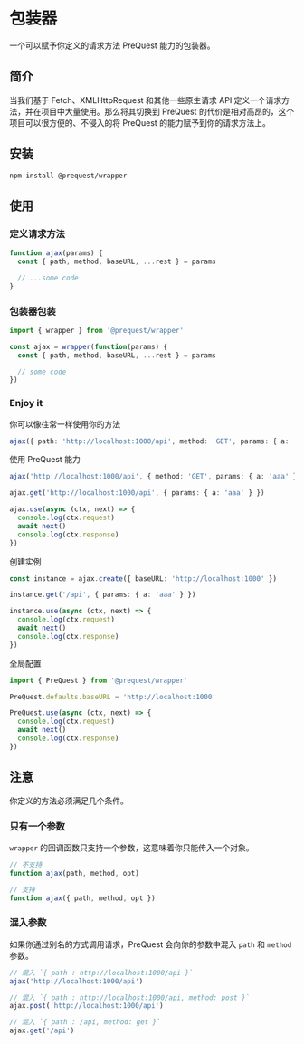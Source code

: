 # 包装器

一个可以赋予你定义的请求方法 PreQuest 能力的包装器。

## 简介

当我们基于 Fetch、XMLHttpRequest 和其他一些原生请求 API 定义一个请求方法，并在项目中大量使用。那么将其切换到 PreQuest 的代价是相对高昂的，这个项目可以很方便的、不侵入的将 PreQuest 的能力赋予到你的请求方法上。

## 安装

```bash
npm install @prequest/wrapper
```

## 使用

### 定义请求方法

```ts
function ajax(params) {
  const { path, method, baseURL, ...rest } = params

  // ...some code
}
```

### 包装器包装

```ts
import { wrapper } from '@prequest/wrapper'

const ajax = wrapper(function(params) {
  const { path, method, baseURL, ...rest } = params

  // some code
})
```

### Enjoy it

你可以像往常一样使用你的方法

```ts
ajax({ path: 'http://localhost:1000/api', method: 'GET', params: { a: 'aaa' } })
```

使用 PreQuest 能力

```ts
ajax('http://localhost:1000/api', { method: 'GET', params: { a: 'aaa' } })

ajax.get('http://localhost:1000/api', { params: { a: 'aaa' } })

ajax.use(async (ctx, next) => {
  console.log(ctx.request)
  await next()
  console.log(ctx.response)
})
```

创建实例

```ts
const instance = ajax.create({ baseURL: 'http://localhost:1000' })

instance.get('/api', { params: { a: 'aaa' } })

instance.use(async (ctx, next) => {
  console.log(ctx.request)
  await next()
  console.log(ctx.response)
})
```

全局配置

```ts
import { PreQuest } from '@prequest/wrapper'

PreQuest.defaults.baseURL = 'http://localhost:1000'

PreQuest.use(async (ctx, next) => {
  console.log(ctx.request)
  await next()
  console.log(ctx.response)
})
```

## 注意

你定义的方法必须满足几个条件。

### 只有一个参数

`wrapper` 的回调函数只支持一个参数，这意味着你只能传入一个对象。

```ts
// 不支持
function ajax(path, method, opt)

// 支持
function ajax({ path, method, opt })
```

### 混入参数

如果你通过别名的方式调用请求，PreQuest 会向你的参数中混入 `path` 和 `method` 参数。

```ts
// 混入 `{ path : http://localhost:1000/api }`
ajax('http://localhost:1000/api')

// 混入 `{ path : http://localhost:1000/api, method: post }`
ajax.post('http://localhost:1000/api')

// 混入 `{ path : /api, method: get }`
ajax.get('/api')
```

